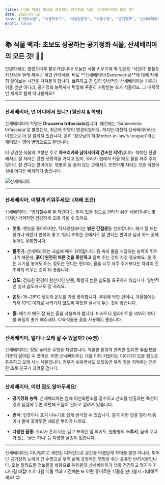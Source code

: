 ```yaml
---
title: (식물 백과) 초보도 성공하는 공기정화 식물, 산세베리아의 모든 것! 
date: 2025-07-16
tags: ["반려식물", "식물키우기", "식물입문자", "식물수명", "공기정화", "산세베리아"]
draft: false
---
```


## 📚 식물 백과: 초보도 성공하는 공기정화 식물, 산세베리아의 모든 것! 🌵💚

안녕하세요, 플랜트마루 블로거입니다! 오늘은 식물 키우기에 막 입문한 '식린이' 분들도 자신감을 얻게 해주는 국민 반려식물, 바로 **산세베리아(Sansevieria)**에 대해 자세히 알아보는 시간을 가져볼까 합니다. 뾰족하고 긴 잎이 인상적인 산세베리아는 키우기 쉬울 뿐만 아니라, 공기정화 능력까지 탁월해 꾸준히 사랑받는 효자 식물이죠. 그 매력적인 세계로 함께 떠나볼까요?

---

### 산세베리아, 넌 어디에서 왔니? (원산지 & 학명)

산세베리아의 학명은 **Dracaena trifasciata**입니다. 예전에는 'Sansevieria trifasciata'로 불렸는데, 최근에 학명이 변경되었어요. 하지만 여전히 산세베리아라는 이름으로 더 잘 알려져 있습니다. 흔히 '장모님의 혀(Mother-in-law's tongue)'라는 재미있는 영어 별명으로도 불립니다.

이 강인한 식물의 고향은 주로 **아프리카와 남아시아의 건조한 지역**입니다. 척박한 환경에서도 잘 자라는 강한 생명력을 가지고 있어, 우리가 집에서 키울 때도 물을 자주 주지 않아도 잘 견디는 편이에요. 햇빛이 잘 들지 않는 곳에서도 꿋꿋하게 자라는 모습 덕분에 실내 어디든 배치하기 좋습니다.

![산세베리아](/images/sansevieria.png)

---

### 산세베리아, 이렇게 키워주세요! (재배 조건)

산세베리아는 '방치할수록 잘 자란다'는 말이 있을 정도로 관리가 쉬운 식물입니다. 몇 가지만 기억하면 건강하게 오래 키울 수 있어요.

- **햇빛:** 햇빛을 좋아하지만, 직사광선보다는 **밝은 간접광**을 선호합니다. 해가 잘 드는 창가나 베란다 안쪽이 좋고, 빛이 부족한 곳에서도 잘 견디는 편이라 실내 어느 곳에 두어도 무방합니다.
    
- **물주기:** 산세베리아는 과습에 매우 취약합니다. 흙 속에 물을 저장하는 능력이 뛰어나기 때문에, **흙이 완전히 마른 것을 확인하고** 흠뻑 주는 것이 가장 중요해요. 물 주는 시기를 놓쳐도 어느 정도는 견디는 편이라, 물을 너무 자주 주기보다는 차라리 건조하게 키우는 것이 더 좋습니다.
    
- **습도:** 건조한 환경이 원산지인 만큼, 특별히 높은 습도를 요구하지 않습니다. 일반적인 실내 습도에서도 잘 자라요.
    
- **온도:** 15~28°C 정도의 온도를 가장 좋아합니다. 추위에 약한 편이니, 겨울철에는 최저 10°C 이하로 내려가지 않도록 따뜻한 실내에 두는 것이 좋습니다.
    
- **흙:** 배수가 매우 잘 되는 흙을 사용해야 합니다. 마사토나 펄라이트를 넉넉히 섞어 물 빠짐이 좋게 해주세요. 다육식물용 흙을 사용해도 좋습니다.
    

---

### 산세베리아, 얼마나 오래 살 수 있을까? (수명)

산세베리아는 정말 놀라운 수명을 자랑합니다. 적절한 환경과 관리만 있다면 **수십 년**을 거뜬히 살아갈 수 있어요. 어떤 산세베리아는 대를 이어 키웠다는 이야기가 있을 정도로 튼튼하고 오래 사는 식물입니다. 키우기 쉬우면서도 오랫동안 우리 곁을 지켜주는 든든한 초록 친구가 되어줄 겁니다.

---

### 산세베리아, 이런 점도 알아두세요!

- **공기정화 능력:** 산세베리아는 밤에 이산화탄소를 흡수하고 산소를 방출하는 특성이 있어 침실에 두면 숙면에 도움이 된다고 알려져 있습니다.
    
- **번식:** 잎꽂이나 포기 나누기로 쉽게 번식할 수 있습니다. 길게 자란 잎을 잘라서 흙이나 물에 꽂아두면 새로운 뿌리가 나와요.
    
- **다양한 품종:** 우리가 흔히 아는 길고 뾰족한 잎 외에도, 원통형의 **스투키**, 금색 무늬가 있는 '골든 하니' 등 다양한 품종이 있습니다.
    

---

산세베리아는 미니멀하고 세련된 디자인으로 공간을 아름답게 꾸며줄 뿐만 아니라, 뛰어난 공기정화 능력과 긴 수명으로 우리 삶에 긍정적인 영향을 주는 훌륭한 반려식물입니다. 오늘 알려드린 정보들을 바탕으로 여러분의 산세베리아가 더욱 건강하고 멋지게 자라나길 바랍니다! 다음 식물 백과 시간에는 또 어떤 흥미로운 식물을 만나볼지 기대해주세요! 😊